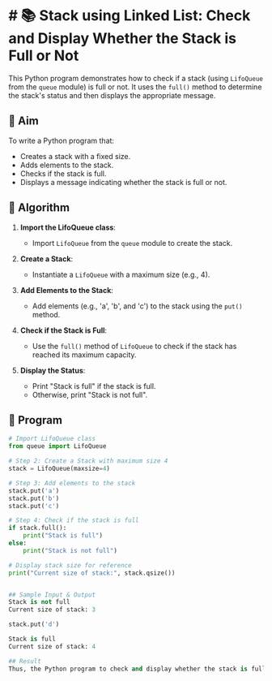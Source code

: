 # # 📚 Stack using Linked List: Check and Display Whether the Stack is Full or Not

This Python program demonstrates how to check if a stack (using `LifoQueue` from the `queue` module) is full or not. It uses the `full()` method to determine the stack's status and then displays the appropriate message.

## 🎯 Aim

To write a Python program that:
- Creates a stack with a fixed size.
- Adds elements to the stack.
- Checks if the stack is full.
- Displays a message indicating whether the stack is full or not.

## 🧠 Algorithm

1. **Import the LifoQueue class**:
   - Import `LifoQueue` from the `queue` module to create the stack.

2. **Create a Stack**:
   - Instantiate a `LifoQueue` with a maximum size (e.g., 4).

3. **Add Elements to the Stack**:
   - Add elements (e.g., 'a', 'b', and 'c') to the stack using the `put()` method.

4. **Check if the Stack is Full**:
   - Use the `full()` method of `LifoQueue` to check if the stack has reached its maximum capacity.

5. **Display the Status**:
   - Print "Stack is full" if the stack is full.
   - Otherwise, print "Stack is not full".

## 📝 Program
```python
# Import LifoQueue class
from queue import LifoQueue

# Step 2: Create a Stack with maximum size 4
stack = LifoQueue(maxsize=4)

# Step 3: Add elements to the stack
stack.put('a')
stack.put('b')
stack.put('c')

# Step 4: Check if the stack is full
if stack.full():
    print("Stack is full")
else:
    print("Stack is not full")

# Display stack size for reference
print("Current size of stack:", stack.qsize())


## Sample Input & Output
Stack is not full
Current size of stack: 3

stack.put('d')

Stack is full
Current size of stack: 4

## Result
Thus, the Python program to check and display whether the stack is full or not using LifoQueue was successfully executed.
